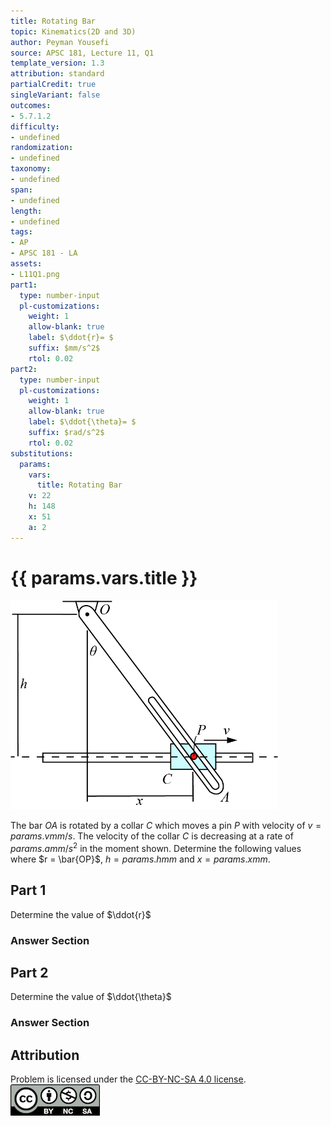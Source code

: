 ```yaml
---
title: Rotating Bar
topic: Kinematics(2D and 3D)
author: Peyman Yousefi
source: APSC 181, Lecture 11, Q1
template_version: 1.3
attribution: standard
partialCredit: true
singleVariant: false
outcomes:
- 5.7.1.2
difficulty:
- undefined
randomization:
- undefined
taxonomy:
- undefined
span:
- undefined
length:
- undefined
tags:
- AP
- APSC 181 - LA
assets:
- L11Q1.png
part1:
  type: number-input
  pl-customizations:
    weight: 1
    allow-blank: true
    label: $\ddot{r}= $
    suffix: $mm/s^2$
    rtol: 0.02
part2:
  type: number-input
  pl-customizations:
    weight: 1
    allow-blank: true
    label: $\ddot{\theta}= $
    suffix: $rad/s^2$
    rtol: 0.02
substitutions:
  params:
    vars:
      title: Rotating Bar
    v: 22
    h: 148
    x: 51
    a: 2
---
```

# {{ params.vars.title }}
<img src="L11Q1.png" width=85%>

The bar $OA$ is rotated by a collar $C$ which moves a pin $P$ with velocity of $v = {{params.v}} mm/s$.
The velocity of the collar $C$ is decreasing at a rate of ${{params.a}} mm/s^2$ in the moment shown.
Determine the following values where $r = \bar{OP}$, $h = {{params.h}} mm$ and $x = {{params.x}} mm$.

## Part 1

Determine the value of $\ddot{r}$

### Answer Section

## Part 2

Determine the value of $\ddot{\theta}$

### Answer Section

## Attribution

Problem is licensed under the [CC-BY-NC-SA 4.0 license](https://creativecommons.org/licenses/by-nc-sa/4.0/).<br> ![The Creative Commons 4.0 license requiring attribution-BY, non-commercial-NC, and share-alike-SA license.](https://raw.githubusercontent.com/firasm/bits/master/by-nc-sa.png)